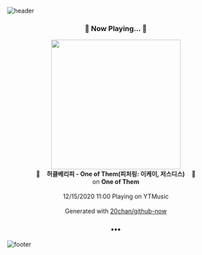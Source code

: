 ![header](https://capsule-render.vercel.app/api?type=wave&height=170&section=header&text=Hi.%20I'm%20SHIFT&fontColor=090707&fontAlignX=45&fontAlignY=65&fontSize=100)

<h3 align="center">🎵 Now Playing... 🎵</h3>
<p align="center">
  <a href="https://music.youtube.com/channel/UCakpJvdXIN9aMOXmuLqQEtQ">
    <img width="300" src="https://lh3.googleusercontent.com/hUVmb-IVZeXyNeQNa2v7Pt0MFHhP93EDde4yQFl7qP-9O6rw2O_VhgwGGaloRROwV784IZ-mVL6yOdN0">
  </a>
  <br>
  🎵&nbsp&nbsp&nbsp <b>허클베리피 - One of Them(피처링: 이케이, 저스디스)</b> &nbsp&nbsp&nbsp🎵
  <br>
  on <b>One of Them</b>
  
  <br />
  <br />
  12/15/2020 11:00 Playing on YTMusic
  <br />
  <br />
  Generated with <a href="https://github.com/20chan/github-now">20chan/github-now</a>
</p>

<h3 align="center">•••</h3>

![footer](https://capsule-render.vercel.app/api?type=wave&height=150&section=footer)
